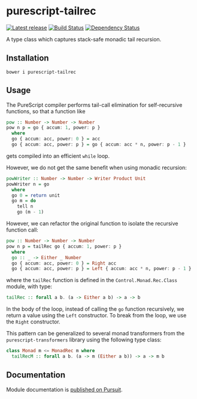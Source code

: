 # purescript-tailrec

[![Latest release](http://img.shields.io/bower/v/purescript-tailrec.svg)](https://github.com/purescript/purescript-tailrec/releases)
[![Build Status](https://travis-ci.org/purescript/purescript-tailrec.svg?branch=master)](https://travis-ci.org/purescript/purescript-tailrec)
[![Dependency Status](https://www.versioneye.com/user/projects/55848cb8363861001b0001a7/badge.svg?style=flat)](https://www.versioneye.com/user/projects/55848cb8363861001b0001a7)

A type class which captures stack-safe monadic tail recursion.

## Installation

```
bower i purescript-tailrec
```

## Usage

The PureScript compiler performs tail-call elimination for self-recursive functions, so that a function like

```purescript
pow :: Number -> Number -> Number
pow n p = go { accum: 1, power: p }
  where
  go { accum: acc, power: 0 } = acc
  go { accum: acc, power: p } = go { accum: acc * n, power: p - 1 }
```

gets compiled into an efficient `while` loop.

However, we do not get the same benefit when using monadic recursion:

```purescript
powWriter :: Number -> Number -> Writer Product Unit
powWriter n = go
  where
  go 0 = return unit
  go m = do
    tell n
    go (m - 1)
```

However, we can refactor the original function to isolate the recursive function call:

```purescript
pow :: Number -> Number -> Number
pow n p = tailRec go { accum: 1, power: p }
  where
  go :: _ -> Either _ Number
  go { accum: acc, power: 0 } = Right acc
  go { accum: acc, power: p } = Left { accum: acc * n, power: p - 1 }
```

where the `tailRec` function is defined in the `Control.Monad.Rec.Class` module, with type:

```purescript
tailRec :: forall a b. (a -> Either a b) -> a -> b
```

In the body of the loop, instead of calling the `go` function recursively, we return a value using the `Left` constructor. To break from the loop, we use the `Right` constructor.

This pattern can be generalized to several monad transformers from the `purescript-transformers` library using the following type class:

```purescript
class Monad m <= MonadRec m where
  tailRecM :: forall a b. (a -> m (Either a b)) -> a -> m b
```

## Documentation

Module documentation is [published on Pursuit](http://pursuit.purescript.org/packages/purescript-tailrec).

